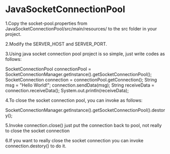 JavaSocketConnectionPool
========================

1.Copy the socket-pool.properties from JavaSocketConnectionPool/src/main/resources/ to the src folder in your project.

2.Modify the SERVER_HOST and SERVER_PORT.

3.Using java socket connection pool project is so simple, just write codes as follows:

  SocketConnectionPool connectionPool = SocketConnectionManager.getInstance().getSocketConnectionPool();
  SocketConnection connection = connectionPool.getConnection();
  String msg = "Hello World!";
  connection.sendData(msg);
  String receiveData = connection.receiveData();
  System.out.println(receiveData);

4.To close the socket connection pool, you can invoke as follows:

  SocketConnectionManager.getInstance().getSocketConnectionPool().destory();
  
5.Invoke connection.close() just put the connection back to pool, not really to close the socket connection

6.If you want to really close the socket connection you can invoke connection.destory() to do it.
